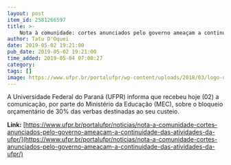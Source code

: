 ```yaml
---
layout: post
item_id: 2581266597
title: >-
    Nota à comunidade: cortes anunciados pelo governo ameaçam a continuidade das atividades da UFPR
author: Tatu D'Oquei
date: 2019-05-02 19:21:00
pub_date: 2019-05-02 19:21:00
time_added: 2019-05-04 07:00:27
category: 
tags: []
image: https://www.ufpr.br/portalufpr/wp-content/uploads/2018/03/logo-ufpr.jpg
---
```


A Universidade Federal do Paraná (UFPR) informa que recebeu hoje (02) a comunicação, por parte do Ministério da Educação (MEC), sobre o bloqueio orçamentário de 30% das verbas destinadas ao seu custeio.

**Link:** [https://www.ufpr.br/portalufpr/noticias/nota-a-comunidade-cortes-anunciados-pelo-governo-ameacam-a-continuidade-das-atividades-da-ufpr/](https://www.ufpr.br/portalufpr/noticias/nota-a-comunidade-cortes-anunciados-pelo-governo-ameacam-a-continuidade-das-atividades-da-ufpr/)

